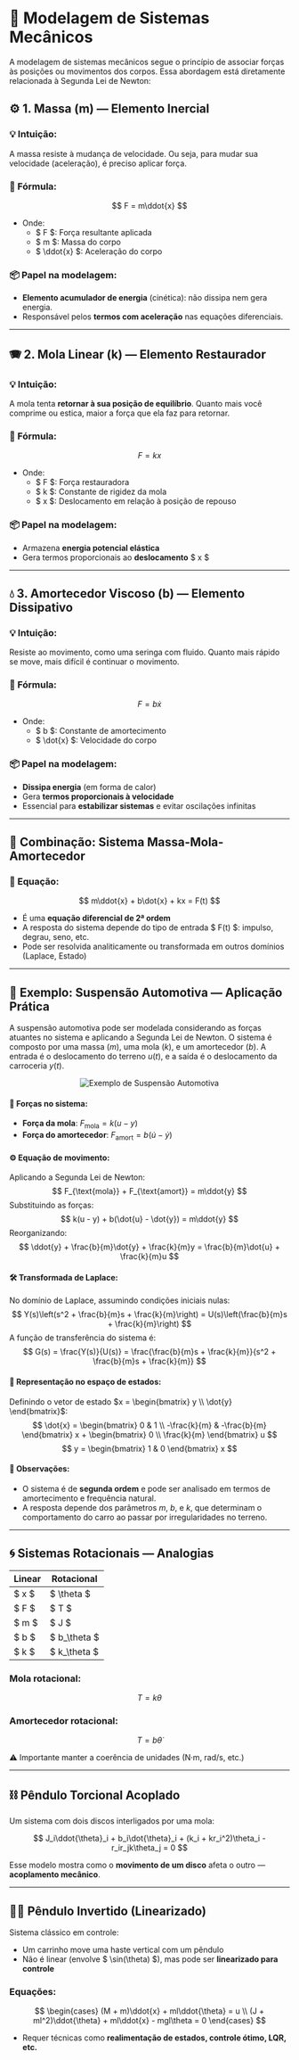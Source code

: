 # 📘 Modelagem de Sistemas Mecânicos

A modelagem de sistemas mecânicos segue o princípio de associar forças às posições ou movimentos dos corpos. Essa abordagem está diretamente relacionada à Segunda Lei de Newton:

## ⚙️ 1. **Massa (m) — Elemento Inercial**

### 💡 Intuição:
A massa resiste à mudança de velocidade. Ou seja, para mudar sua velocidade (aceleração), é preciso aplicar força.

### 🧠 Fórmula:
$$
F = m\ddot{x}
$$
- Onde:
  - $ F $: Força resultante aplicada
  - $ m $: Massa do corpo
  - $ \ddot{x} $: Aceleração do corpo

### 📦 Papel na modelagem:
- **Elemento acumulador de energia** (cinética): não dissipa nem gera energia.
- Responsável pelos **termos com aceleração** nas equações diferenciais.

---

## 🪗 2. **Mola Linear (k) — Elemento Restaurador**
### 💡 Intuição:
A mola tenta **retornar à sua posição de equilíbrio**. Quanto mais você comprime ou estica, maior a força que ela faz para retornar.

### 🧠 Fórmula:
$$
F = kx
$$
- Onde:
  - $ F $: Força restauradora
  - $ k $: Constante de rigidez da mola
  - $ x $: Deslocamento em relação à posição de repouso

### 📦 Papel na modelagem:
- Armazena **energia potencial elástica**
- Gera termos proporcionais ao **deslocamento** $ x $

---

## 💧 3. **Amortecedor Viscoso (b) — Elemento Dissipativo**
### 💡 Intuição:
Resiste ao movimento, como uma seringa com fluido. Quanto mais rápido se move, mais difícil é continuar o movimento.

### 🧠 Fórmula:
$$
F = b\dot{x}
$$
- Onde:
  - $ b $: Constante de amortecimento
  - $ \dot{x} $: Velocidade do corpo

### 📦 Papel na modelagem:
- **Dissipa energia** (em forma de calor)
- Gera **termos proporcionais à velocidade**
- Essencial para **estabilizar sistemas** e evitar oscilações infinitas

---

## 🧰 Combinação: Sistema Massa-Mola-Amortecedor

### 🧠 Equação:
$$
m\ddot{x} + b\dot{x} + kx = F(t)
$$

- É uma **equação diferencial de 2ª ordem**
- A resposta do sistema depende do tipo de entrada $ F(t) $: impulso, degrau, seno, etc.
- Pode ser resolvida analiticamente ou transformada em outros domínios (Laplace, Estado)

---

## 🚗 Exemplo: Suspensão Automotiva — Aplicação Prática

A suspensão automotiva pode ser modelada considerando as forças atuantes no sistema e aplicando a Segunda Lei de Newton. O sistema é composto por uma massa ($m$), uma mola ($k$), e um amortecedor ($b$). A entrada é o deslocamento do terreno $u(t)$, e a saída é o deslocamento da carroceria $y(t)$.

<p align="center">
  <img src="assets/section5/exemplo_suspensao_automotiva.png" alt="Exemplo de Suspensão Automotiva" />
</p>


#### 🧠 Forças no sistema:
- **Força da mola**: $F_{\text{mola}} = k(u - y)$
- **Força do amortecedor**: $F_{\text{amort}} = b(\dot{u} - \dot{y})$

#### ⚙️ Equação de movimento:
Aplicando a Segunda Lei de Newton:
$$
F_{\text{mola}} + F_{\text{amort}} = m\ddot{y}
$$
Substituindo as forças:
$$
k(u - y) + b(\dot{u} - \dot{y}) = m\ddot{y}
$$
Reorganizando:
$$
\ddot{y} + \frac{b}{m}\dot{y} + \frac{k}{m}y = \frac{b}{m}\dot{u} + \frac{k}{m}u
$$

#### 🛠️ Transformada de Laplace:
No domínio de Laplace, assumindo condições iniciais nulas:
$$
Y(s)\left(s^2 + \frac{b}{m}s + \frac{k}{m}\right) = U(s)\left(\frac{b}{m}s + \frac{k}{m}\right)
$$
A função de transferência do sistema é:
$$
G(s) = \frac{Y(s)}{U(s)} = \frac{\frac{b}{m}s + \frac{k}{m}}{s^2 + \frac{b}{m}s + \frac{k}{m}}
$$

#### 🧮 Representação no espaço de estados:
Definindo o vetor de estado $x = \begin{bmatrix} y \\ \dot{y} \end{bmatrix}$:
$$
\dot{x} =
\begin{bmatrix}
0 & 1 \\
-\frac{k}{m} & -\frac{b}{m}
\end{bmatrix}
x +
\begin{bmatrix}
0 \\
\frac{k}{m}
\end{bmatrix}
u
$$
$$
y = \begin{bmatrix} 1 & 0 \end{bmatrix} x
$$

#### 🔎 Observações:
- O sistema é de **segunda ordem** e pode ser analisado em termos de amortecimento e frequência natural.
- A resposta depende dos parâmetros $m$, $b$, e $k$, que determinam o comportamento do carro ao passar por irregularidades no terreno.

---

## 🌀 Sistemas Rotacionais — Analogias

| Linear       | Rotacional    |
|--------------|----------------|
| $ x $      | $ \theta $   |
| $ F $      | $ T $        |
| $ m $      | $ J $        |
| $ b $      | $ b_\theta $ |
| $ k $      | $ k_\theta $ |

### Mola rotacional:
$$
T = k\theta
$$

### Amortecedor rotacional:
$$
T = b\dot{\theta}
$$

⚠️ Importante manter a coerência de unidades (N·m, rad/s, etc.)

---

## ⛓️ Pêndulo Torcional Acoplado

Um sistema com dois discos interligados por uma mola:

$$
J_i\ddot{\theta}_i + b_i\dot{\theta}_i + (k_i + kr_i^2)\theta_i - r_ir_jk\theta_j = 0
$$

Esse modelo mostra como o **movimento de um disco** afeta o outro — **acoplamento mecânico**.

---

## 🧍‍♂️ Pêndulo Invertido (Linearizado)

Sistema clássico em controle:
- Um carrinho move uma haste vertical com um pêndulo
- Não é linear (envolve $ \sin(\theta) $), mas pode ser **linearizado para controle**

### Equações:
$$
\begin{cases}
(M + m)\ddot{x} + ml\ddot{\theta} = u \\
(J + ml^2)\ddot{\theta} + ml\ddot{x} - mgl\theta = 0
\end{cases}
$$

- Requer técnicas como **realimentação de estados, controle ótimo, LQR, etc.**
